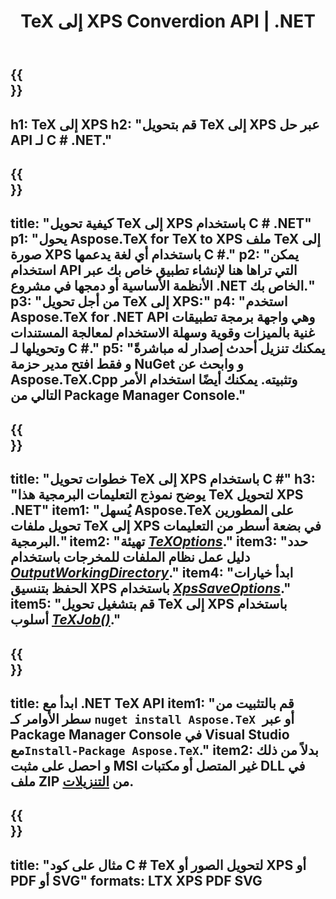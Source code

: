 ﻿---
translation: true
template: /_templates/_conversion-child-net.md
title: TeX إلى XPS Converdion API | .NET
description: وظيفة تحويل TeX إلى XPS. ادمج مكتبة .NET المحلية هذه في مشروعك أو استخدم التطبيقات عبر الأنظمة الأساسية لتحويل TeX إلى XPS.
keywords: 'tex إلى xps api net و تكامل tex2xps c #'
url: /net/conversion/tex-to-xps/
family: tex
platformtag: net
feature: conversion
informat: TEX
outformat: XPS
otherformats: BMP PNG JPEG TIFF SVG PDF
---


{{<section banner>}}
---
h1: TeX إلى XPS
h2: "قم بتحويل TeX إلى XPS عبر حل API لـ C # .NET."
---

{{<section overview>}}
---
title: "كيفية تحويل TeX إلى XPS باستخدام C # .NET"
p1: "يحول Aspose.TeX for TeX to XPS ملف TeX إلى صورة XPS باستخدام أي لغة يدعمها C #."
p2: "يمكن استخدام API التي تراها هنا لإنشاء تطبيق خاص بك عبر الأنظمة الأساسية أو دمجها في مشروع .NET الخاص بك."
p3: "من أجل تحويل TeX إلى XPS:"
p4: "استخدم Aspose.TeX for .NET API وهي واجهة برمجة تطبيقات غنية بالميزات وقوية وسهلة الاستخدام لمعالجة المستندات وتحويلها لـ C #."
p5: "يمكنك تنزيل أحدث إصدار له مباشرةً و فقط افتح مدير حزمة NuGet و وابحث عن Aspose.TeX.Cpp وتثبيته. يمكنك أيضًا استخدام الأمر التالي من Package Manager Console."
---

{{<section feature1>}}
---
title: "خطوات تحويل TeX إلى XPS باستخدام C #"
h3: "يوضح نموذج التعليمات البرمجية هذا TeX لتحويل XPS .NET"
item1: "يُسهل Aspose.TeX على المطورين تحويل ملفات TeX إلى XPS في بضعة أسطر من التعليمات البرمجية."
item2: "تهيئة [*TeXOptions*](https://reference.aspose.com/tex/net/aspose.tex/texoptions/)."
item3: "حدد دليل عمل نظام الملفات للمخرجات باستخدام [*OutputWorkingDirectory*](https://reference.aspose.com/tex/net/aspose.tex/texoptions/outputworkingdirectory/)."
item4: "ابدأ خيارات الحفظ بتنسيق XPS باستخدام [*XpsSaveOptions*](https://reference.aspose.com/tex/net/aspose.tex.presentation.image/xpssaveoptions/)."
item5: "قم بتشغيل تحويل TeX إلى XPS باستخدام أسلوب [*TeXJob()*](https://reference.aspose.com/tex/net/aspose.tex/texjob/)."
---

{{<section feature2>}}
---
title: ابدأ مع .NET TeX API
item1: "قم بالتثبيت من سطر الأوامر كـ ```nuget install Aspose.TeX ```أو عبر Package Manager Console في Visual Studio مع```Install-Package Aspose.TeX```."
item2: بدلاً من ذلك و احصل على مثبت MSI غير المتصل أو مكتبات DLL في ملف ZIP من [التنزيلات](https://releases.aspose.com/tex/net).
---

{{<section widget>}}
---
title: "مثال على كود C # TeX لتحويل الصور أو XPS أو PDF أو SVG"
formats: LTX XPS PDF SVG
---
